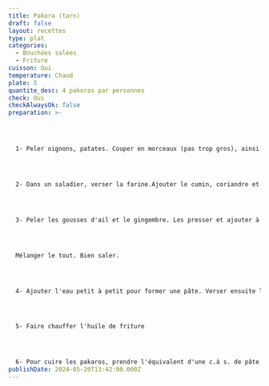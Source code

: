 ```yaml
---
title: Pakora (tarn)
draft: false
layout: recettes
type: plat
categories:
  - Bouchées salées
  - Friture
cuisson: Oui
temperature: Chaud
plate: 5
quantite_desc: 4 pakoras par personnes
check: Oui
checkAlwaysOk: false
preparation: >-
  



  1- Peler oignons, patates. Couper en morceaux (pas trop gros), ainsi que les courgettes.




  2- Dans un saladier, verser la farine.Ajouter le cumin, coriandre et coriandre fraîche ciselée.




  3- Peler les gousses d'ail et le gingembre. Les presser et ajouter à la farine.




  Mélanger le tout. Bien saler.




  4- Ajouter l'eau petit à petit pour former une pâte. Verser ensuite les morceaux de légumes et bien mélanger pour qu'ils soient recouverts de pâte.




  5- Faire chauffer l'huile de friture




  6- Pour cuire les pakaros, prendre l'équivalent d'une c.à s. de pâte et verser dans l'huile. Retourner de temps en temps. Lorsque le pakora est bien doré, le sortir de l'huile et disposer sur du papier absorbant.
publishDate: 2024-05-20T13:42:00.000Z
---
```

